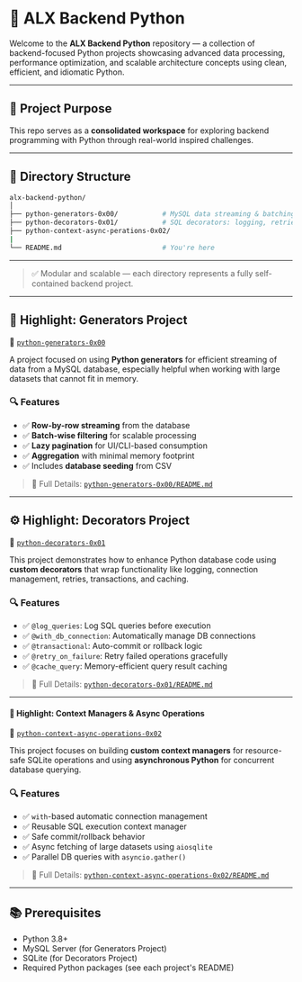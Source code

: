 # 🧠 ALX Backend Python

Welcome to the **ALX Backend Python** repository — a collection of backend-focused Python projects showcasing advanced data processing, performance optimization, and scalable architecture concepts using clean, efficient, and idiomatic Python.

---

## 🚀 Project Purpose

This repo serves as a **consolidated workspace** for exploring backend programming with Python through real-world inspired challenges.

---

## 📁 Directory Structure

```bash
alx-backend-python/
│
├── python-generators-0x00/           # MySQL data streaming & batching with generators
├── python-decorators-0x01/           # SQL decorators: logging, retries, caching, and connection handling
├── python-context-async-perations-0x02/
|
└── README.md                         # You're here
```
---
> ✅ Modular and scalable — each directory represents a fully self-contained backend project.

---

## 🐍 Highlight: Generators Project

📁 [`python-generators-0x00`](./python-generators-0x00)

A project focused on using **Python generators** for efficient streaming of data from a MySQL database, especially helpful when working with large datasets that cannot fit in memory.

### 🔍 Features
- ✅ **Row-by-row streaming** from the database
- ✅ **Batch-wise filtering** for scalable processing
- ✅ **Lazy pagination** for UI/CLI-based consumption
- ✅ **Aggregation** with minimal memory footprint
- ✅ Includes **database seeding** from CSV

> 📘 Full Details: [`python-generators-0x00/README.md`](./python-generators-0x00/README.md)

---

## ⚙️ Highlight: Decorators Project

📁 [`python-decorators-0x01`](./python-decorators-0x01)

This project demonstrates how to enhance Python database code using **custom decorators** that wrap functionality like logging, connection management, retries, transactions, and caching.

### 🔍 Features
- ✅ `@log_queries`: Log SQL queries before execution
- ✅ `@with_db_connection`: Automatically manage DB connections
- ✅ `@transactional`: Auto-commit or rollback logic
- ✅ `@retry_on_failure`: Retry failed operations gracefully
- ✅ `@cache_query`: Memory-efficient query result caching

> 📘 Full Details: [`python-decorators-0x01/README.md`](./python-decorators-0x01/README.md)

---

#### 🔁 Highlight: Context Managers & Async Operations

📁 [`python-context-async-operations-0x02`](./python-context-async-operations-0x02)

This project focuses on building **custom context managers** for resource-safe SQLite operations and using **asynchronous Python** for concurrent database querying.

### 🔍 Features
- ✅ `with`-based automatic connection management
- ✅ Reusable SQL execution context manager
- ✅ Safe commit/rollback behavior
- ✅ Async fetching of large datasets using `aiosqlite`
- ✅ Parallel DB queries with `asyncio.gather()`

> 📘 Full Details: [`python-context-async-operations-0x02/README.md`](./python-context-async-operations-0x02/README.md)

---
## 📚 Prerequisites

- Python 3.8+  
- MySQL Server (for Generators Project)  
- SQLite (for Decorators Project)  
- Required Python packages (see each project's README)

